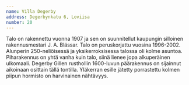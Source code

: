 ```yaml
---
name: Villa Degerby
address: Degerbynkatu 6, Loviisa
number: 20
---
```

Talo on rakennettu vuonna 1907 ja sen on suunnitellut kaupungin silloinen rakennusmestari J. A. Blässar. Talo on peruskorjattu vuosina 1996-2002. Alunperin 250-neliöisessä ja yksikerroksisessa talossa oli kolme asuntoa. Piharakennus on yhtä vanha kuin talo, siinä lienee jopa alkuperäinen ulkomaali. Degerby Gillen rusthollin 1600-luvun päärakennus on sijainnut aikoinaan osittain tällä tontilla. Yläkerran esille jätetty porrastettu kolmen piipun hormisto on harvinainen nähtävyys.
